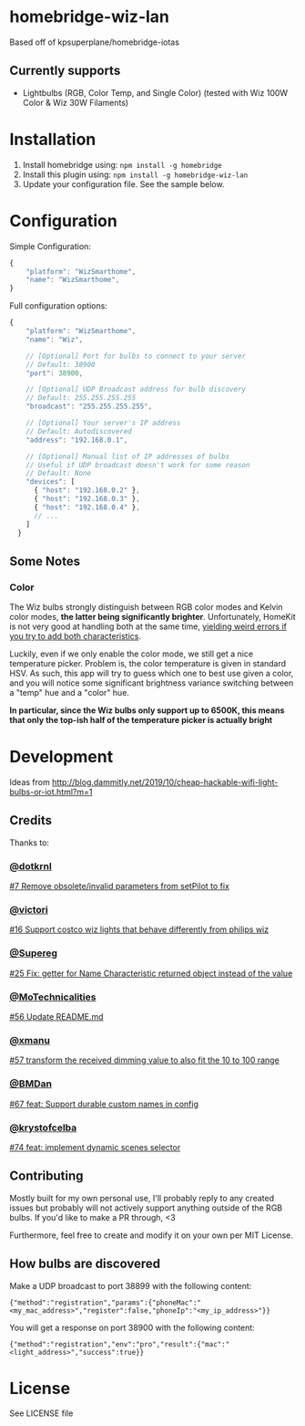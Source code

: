 # homebridge-wiz-lan
Based off of kpsuperplane/homebridge-iotas

## Currently supports
- Lightbulbs (RGB, Color Temp, and Single Color) (tested with Wiz 100W Color & Wiz 30W Filaments)

# Installation
1. Install homebridge using: `npm install -g homebridge`
2. Install this plugin using: `npm install -g homebridge-wiz-lan`
3. Update your configuration file. See the sample below.

# Configuration
Simple Configuration:

```javascript
{
    "platform": "WizSmarthome",
    "name": "WizSmarthome",
}
```

Full configuration options:

```javascript
{
    "platform": "WizSmarthome",
    "name": "Wiz",

    // [Optional] Port for bulbs to connect to your server
    // Default: 38900
    "port": 38900,

    // [Optional] UDP Broadcast address for bulb discovery
    // Default: 255.255.255.255
    "broadcast": "255.255.255.255",

    // [Optional] Your server's IP address
    // Default: Autodiscovered
    "address": "192.168.0.1",

    // [Optional] Manual list of IP addresses of bulbs
    // Useful if UDP broadcast doesn't work for some reason
    // Default: None
    "devices": [
      { "host": "192.168.0.2" },
      { "host": "192.168.0.3" },
      { "host": "192.168.0.4" },
      // ...
    ]
  }
```

## Some Notes

### Color

The Wiz bulbs strongly distinguish between RGB color modes and Kelvin color modes, **the latter being significantly brighter**. Unfortunately, HomeKit is not very good at handling both at the same time, [yielding weird errors if you try to add both characteristics](https://github.com/home-assistant/home-assistant/pull/30756). 

Luckily, even if we only enable the color mode, we still get a nice temperature picker. Problem is, the color temperature is given in standard HSV. As such, this app will try to guess which one to best use given a color, and you will notice some significant brightness variance switching between a "temp" hue and a "color" hue.

**In particular, since the Wiz bulbs only support up to 6500K, this means that only the top-ish half of the temperature picker is actually bright**

# Development
Ideas from http://blog.dammitly.net/2019/10/cheap-hackable-wifi-light-bulbs-or-iot.html?m=1

## Credits
Thanks to: 
### [@dotkrnl](https://github.com/dotkrnl)
[#7 Remove obsolete/invalid parameters from setPilot to fix](https://github.com/kpsuperplane/homebridge-wiz-lan/pull/7)

### [@victori](https://github.com/victori)
[#16 Support costco wiz lights that behave differently from philips wiz](https://github.com/kpsuperplane/homebridge-wiz-lan/pull/16)

### [@Supereg](https://github.com/supereg)
[#25 Fix: getter for Name Characteristic returned object instead of the value](https://github.com/kpsuperplane/homebridge-wiz-lan/pull/25)

### [@MoTechnicalities](https://github.com/motechnicalities)
[#56 Update README.md](https://github.com/kpsuperplane/homebridge-wiz-lan/pull/56)

### [@xmanu](https://github.com/xmanu)
[#57 transform the received dimming value to also fit the 10 to 100 range](https://github.com/kpsuperplane/homebridge-wiz-lan/pull/57)

### [@BMDan](https://github.com/bmdan)
[#67 feat: Support durable custom names in config](https://github.com/kpsuperplane/homebridge-wiz-lan/pull/67)

### [@krystofcelba](https://github.com/krystofcelba)
[#74 feat: implement dynamic scenes selector](https://github.com/kpsuperplane/homebridge-wiz-lan/pull/74)

## Contributing

Mostly built for my own personal use, I'll probably reply to any created issues but probably will not actively support anything outside of the RGB bulbs. If you'd like to make a PR through, <3
 
Furthermore, feel free to create and modify it on your own per MIT License.

## How bulbs are discovered

Make a UDP broadcast to port 38899 with the following content:

```
{"method":"registration","params":{"phoneMac":"<my_mac_address>","register":false,"phoneIp":"<my_ip_address>"}}
```

You will get a response on port 38900 with the following content:

```
{"method":"registration","env":"pro","result":{"mac":"<light_address>","success":true}}
```

# License
See LICENSE file
